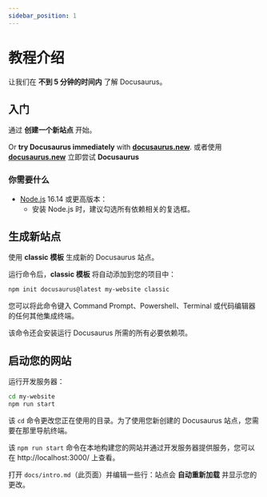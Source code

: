 ```yaml
---
sidebar_position: 1
---
```


# 教程介绍

让我们在 **不到 5 分钟的时间内** 了解 Docusaurus。

## 入门

通过 **创建一个新站点** 开始。

Or **try Docusaurus immediately** with **[docusaurus.new](https://docusaurus.new)**.
或者使用 **[docusaurus.new](https://docusaurus.new)** 立即尝试 **Docusaurus**

### 你需要什么

- [Node.js](https://nodejs.org/en/download/) 16.14 或更高版本：
  - 安装 Node.js 时，建议勾选所有依赖相关的复选框。

## 生成新站点

使用 **classic 模板** 生成新的 Docusaurus 站点。

运行命令后，**classic 模板** 将自动添加到您的项目中：

```bash
npm init docusaurus@latest my-website classic
```

您可以将此命令键入 Command Prompt、Powershell、Terminal 或代码编辑器的任何其他集成终端。

该命令还会安装运行 Docusaurus 所需的所有必要依赖项。

## 启动您的网站

运行开发服务器：

```bash
cd my-website
npm run start
```

该 `cd` 命令更改您正在使用的目录。为了使用您新创建的 Docusaurus 站点，您需要在那里导航终端。

该 `npm run start` 命令在本地构建您的网站并通过开发服务器提供服务，您可以在 http://localhost:3000/ 上查看。

打开 `docs/intro.md`（此页面）并编辑一些行：站点会 **自动重新加载** 并显示您的更改。
